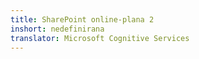 ```yaml
---
title: SharePoint online-plana 2
inshort: nedefinirana
translator: Microsoft Cognitive Services
---
```




